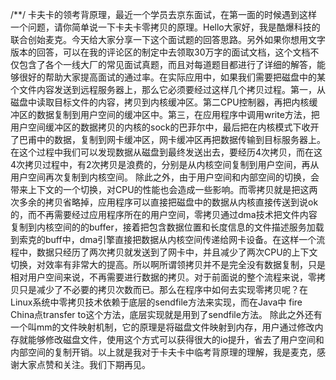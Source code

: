 /**/
卡夫卡的领考背原理，最近一个学员去京东面试，在第一面的时候遇到这样一个问题，请你简单说一下卡夫卡零拷贝的原理。Hello大家好，我是酷爆科技的联合创始麦克。今天给大家分享一下这个面试题的回答思路。另外如果你想用文字版本的回答，可以在我的评论区的制定中去领取30万字的面试文档，这个文档不仅包含了各个一线大厂的常见面试真题，而且对每道题目都进行了详细的解答，能够很好的帮助大家提高面试的通过率。在实际应用中，如果我们需要把磁盘中的某个文件内容发送到远程服务器上，那么它必须要经过这样几个拷贝过程。第一，从磁盘中读取目标文件的内容，拷贝到内核缓冲区。第二CPU控制器，再把内核缓冲区的数据复制到用户空间的缓冲区中。第三，在应用程序中调用write方法，把用户空间缓冲区的数据拷贝的内核的sock的巴菲尔中，最后把在内核模式下收开了巴甫中的数据，复制到网卡缓冲区，网卡缓冲区再把数据传输到目标服务器上。在这个过程中我们可以发现数据从磁盘到最终发送出去，要经历4次拷贝，而在这4次拷贝过程中，有2次拷贝是浪费的，分别是从内核空间复制到用户空间，再从用户空间再次复制到内核空间。
	除此之外，由于用户空间和内部空间的切换，会带来上下文的一个切换，对CPU的性能也会造成一些影响。而零拷贝就是把这两次多余的拷贝省略掉，应用程序可以直接把磁盘中的数据从内核直接传送到说ok的，而不再需要经过应用程序所在的用户空间，零拷贝通过dma技术把文件内容复制到内核空间的的buffer，接着把包含数据位置和长度信息的文件描述服务加载到索克的buff中，dma引擎直接把数据从内核空间传递给网卡设备。在这样一个流程中，数据只经历了两次拷贝就发送到了网卡中，并且减少了两次CPU的上下文切换，对效率有非常大的提高。所以啊所谓领拷贝并不是完全没有数据复制，只是相对用户空间来说，不再需要进行数据的拷贝。对于前面说的整个流程来说，零拷贝只是减少了不必要的拷贝次数而已。那么在程序中如何去实现零拷贝呢？在Linux系统中零拷贝技术依赖于底层的sendfile方法来实现，而在Java中 fire China点transfer to这个方法，底层实现就是用到了sendfile方法。
	除此之外还有一个叫mm的文件映射机制，它的原理是将磁盘文件映射到内存，用户通过修改内存就能够修改磁盘文件，使用这个方式可以获得很大的io提升，省去了用户空间和内部空间的复制开销。以上就是我对于卡夫卡中临考背原理的理解，我是麦克，感谢大家点赞和关注。我们下期再见。
